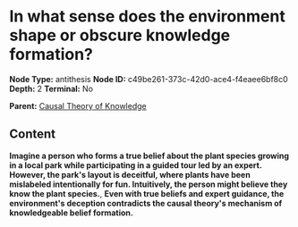 # In what sense does the environment shape or obscure knowledge formation?

**Node Type:** antithesis
**Node ID:** c49be261-373c-42d0-ace4-f4eaee6bf8c0
**Depth:** 2
**Terminal:** No

**Parent:** [Causal Theory of Knowledge](causal-theory-of-knowledge.md)

## Content

**Imagine a person who forms a true belief about the plant species growing in a local park while participating in a guided tour led by an expert. However, the park's layout is deceitful, where plants have been mislabeled intentionally for fun. Intuitively, the person might believe they know the plant species.**, **Even with true beliefs and expert guidance, the environment's deception contradicts the causal theory's mechanism of knowledgeable belief formation.**
